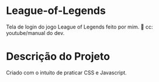 # League-of-Legends
Tela de login do jogo League of Legends feito por mim. 🌸  cc: youtube/manual do dev. 


<h1>Descrição do Projeto</h1>
<p>Criado com o intuito de praticar CSS e Javascript.
